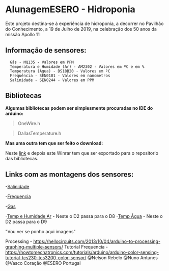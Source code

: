 # AlunagemESERO - Hidroponia
  Este projeto destina-se à experiência de hidroponia, a decorrer no Pavilhão do Conhecimento, a 19 de Julho de 2019, na celebração dos 50 anos da missão Apollo 11
## Informação de sensores:
```
  Gás - MQ135 - Valores em PPM
  Temperatura e Humidade (Ar) - AM2302 - Valores em ºC e em %
  Temperatura (Água) - DS18B20 - Valores em ºC
  Frequência - SEN0101 - Valores em nanometros
  Salinidade - SEN0244 - Valores em PPM
```
  
 ## Bibliotecas
  
**Algumas bibliotecas podem ser simplesmente procuradas no IDE do arduino:**
> OneWire.h

> DallasTemperature.h


**Mas uma outra tem que ser feito o download:**

Neste [link](https://www.electroschematics.com/wp-content/uploads/2015/02/DHT.rar) e depois este Winrar tem que ser exportado para o repositorio das bibliotecas.







 ## Links com as montagens dos sensores:

-[Salinidade](https://wiki.dfrobot.com/Gravity__Analog_TDS_Sensor___Meter_For_Arduino_SKU__SEN0244)

-[Frequencia](https://wiki.dfrobot.com/TCS3200_Color_Sensor__SKU_SEN0101_#target_3)

-[Gas](https://portal.vidadesilicio.com.br/sensor-de-gas-mq-135/)

-[Temp e Humidade Ar](https://www.electroschematics.com/11291/arduino-dht22-am2302-tutorial-library/) - Neste o D2 passa para o D8
-[Temp Água](https://create.arduino.cc/projecthub/TheGadgetBoy/ds18b20-digital-temperature-sensor-and-arduino-9cc806) - Neste o D2 passa para o D9

"Vou ver se ponho aqui imagens"

Processing  - https://hellocircuits.com/2013/10/04/arduino-to-processing-graphing-multiple-sensors/
Tutorial Frequencia - https://howtomechatronics.com/tutorials/arduino/arduino-color-sensing-tutorial-tcs230-tcs3200-color-sensor/
@Nelson Rebelo @Nuno Antunes @Vasco Coração @ESERO Portugal
